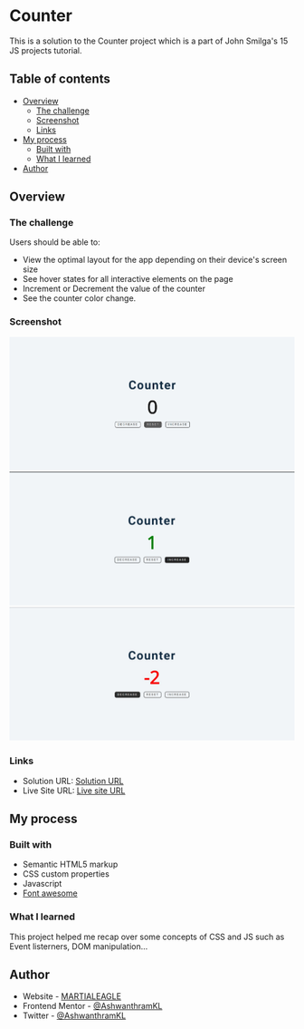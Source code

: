 # Counter


This is a solution to the Counter project which is a part of John Smilga's 15 JS projects tutorial.

## Table of contents

- [Overview](#overview)
  - [The challenge](#the-challenge)
  - [Screenshot](#screenshot)
  - [Links](#links)
- [My process](#my-process)
  - [Built with](#built-with)
  - [What I learned](#what-i-learned)
- [Author](#author)

## Overview

### The challenge

Users should be able to:

- View the optimal layout for the app depending on their device's screen size
- See hover states for all interactive elements on the page
- Increment or Decrement the value of the counter
- See the counter color change.

### Screenshot

![Initial page](./images/Website_preview_initial.jpg)
![Increment page](./images/Website_preview.jpg)
![Decrement page](./images/Website_preview_2.jpg)


### Links

- Solution URL: [Solution URL](https://github.com/AshwanthramKL/Counter)
- Live Site URL: [Live site URL](https://ashwanthramkl.github.io/Counter/)

## My process

### Built with

- Semantic HTML5 markup
- CSS custom properties
- Javascript  
- [Font awesome](https://fontawesome.com/)


### What I learned

This project helped me recap over some concepts of CSS and JS such as  Event listerners, DOM manipulation...

## Author

- Website - [MARTIALEAGLE](https://github.com/AshwanthramKL)
- Frontend Mentor - [@AshwanthramKL](https://www.frontendmentor.io/profile/AshwanthramKL)
- Twitter - [@AshwanthramKL](https://www.twitter.com/AshwanthramKL)
